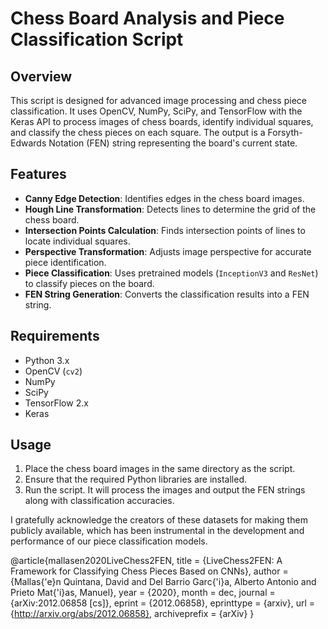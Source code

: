# Chess Board Analysis and Piece Classification Script

## Overview
This script is designed for advanced image processing and chess piece classification. It uses OpenCV, NumPy, SciPy, and TensorFlow with the Keras API to process images of chess boards, identify individual squares, and classify the chess pieces on each square. The output is a Forsyth-Edwards Notation (FEN) string representing the board's current state.

## Features
- **Canny Edge Detection**: Identifies edges in the chess board images.
- **Hough Line Transformation**: Detects lines to determine the grid of the chess board.
- **Intersection Points Calculation**: Finds intersection points of lines to locate individual squares.
- **Perspective Transformation**: Adjusts image perspective for accurate piece identification.
- **Piece Classification**: Uses pretrained models (`InceptionV3` and `ResNet`) to classify pieces on the board.
- **FEN String Generation**: Converts the classification results into a FEN string.

## Requirements
- Python 3.x
- OpenCV (`cv2`)
- NumPy
- SciPy
- TensorFlow 2.x
- Keras

## Usage
1. Place the chess board images in the same directory as the script.
2. Ensure that the required Python libraries are installed.
3. Run the script. It will process the images and output the FEN strings along with classification accuracies.

I gratefully acknowledge the creators of these datasets for making them publicly available, which has been instrumental in the development and performance of our piece classification models.

@article{mallasen2020LiveChess2FEN,
  title = {LiveChess2FEN: A Framework for Classifying Chess Pieces Based on CNNs},
  author = {Mallas{\'e}n Quintana, David and Del Barrio Garc{\'i}a, Alberto Antonio and Prieto Mat{\'i}as, Manuel},
  year = {2020},
  month = dec,
  journal = {arXiv:2012.06858 [cs]},
  eprint = {2012.06858},
  eprinttype = {arxiv},
  url = {http://arxiv.org/abs/2012.06858},
  archiveprefix = {arXiv}
}
